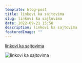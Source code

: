 ```yaml
---
template: blog-post
title: linkovi ka sajtovima
slug: linkovi ka sajtovima
date: 2022-09-21 15:50
description: linkovi ka sajtovima
featuredImage: ""
---
```

[linkovi ka sajtovima](https://linktr.ee/schebet)

![linkovi ka sajtovima](/assets/linkovi.png "linkovi - Šebet")